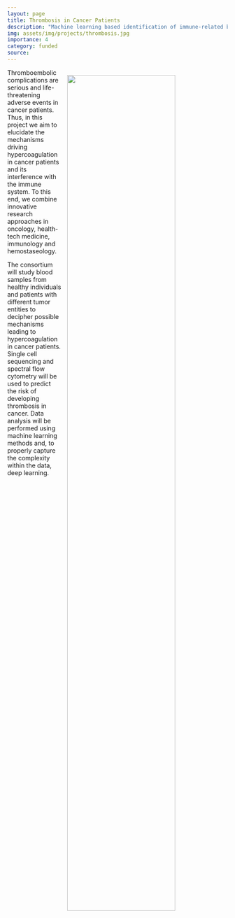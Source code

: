 ```yaml
---
layout: page
title: Thrombosis in Cancer Patients
description: "Machine learning based identification of immune-related biomarkers for thrombosis risk assessment in cancer patients"
img: assets/img/projects/thrombosis.jpg
importance: 4
category: funded
source: 
---
```



<img src="/assets/img/projects/thrombosis.jpg" style="float: right; width:70%; padding: 1em"/>

Thromboembolic complications are serious and life-threatening adverse events in cancer patients.
Thus, in this project we aim to elucidate the mechanisms driving hypercoagulation in cancer patients and its interference with the immune system.
To this end, we combine innovative research approaches in oncology, health-tech medicine, immunology and hemostaseology.

The consortium will study blood samples from healthy individuals and patients with different tumor entities to decipher possible mechanisms leading to hypercoagulation in cancer patients. 
Single cell sequencing and spectral flow cytometry will be used to predict the risk of developing thrombosis in cancer. 
Data analysis will be performed using machine learning methods and, to properly capture the complexity within the data, deep learning. 